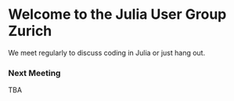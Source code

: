 # Welcome to the Julia User Group Zurich

We meet regularly to discuss coding in Julia or just hang out. 

### Next Meeting 

TBA 

